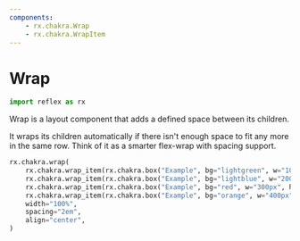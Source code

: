 ```yaml
---
components:
    - rx.chakra.Wrap
    - rx.chakra.WrapItem
---
```


# Wrap

```python exec
import reflex as rx
```

Wrap is a layout component that adds a defined space between its children.

It wraps its children automatically if there isn't enough space to fit any more in the same row. Think of it as a smarter flex-wrap with spacing support.


```python demo
rx.chakra.wrap(
    rx.chakra.wrap_item(rx.chakra.box("Example", bg="lightgreen", w="100px", h="80px")),
    rx.chakra.wrap_item(rx.chakra.box("Example", bg="lightblue", w="200px", h="80px")),
    rx.chakra.wrap_item(rx.chakra.box("Example", bg="red", w="300px", h="80px")),
    rx.chakra.wrap_item(rx.chakra.box("Example", bg="orange", w="400px", h="80px")),
    width="100%",
    spacing="2em",
    align="center",
)
```
